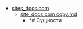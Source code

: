 - <a href = "E:\Node_projects\Node_Way\NBase\_Md\_Index\__Far\_LaTeX\Part_I\content\Docs\sites_docs.com\cat.sites_docs.com\dir.sites_docs.com.md">sites_docs.com</a>
    - <a href = "E:\Node_projects\Node_Way\NBase\_Md\_Index\__Far\_LaTeX\Part_I\content\Docs\sites_docs.com\site_docs.com copy.md">site_docs.com copy.md</a>
        - *# Сущности
